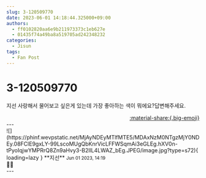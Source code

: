 ```yaml
---
slug: 3-120509770
date: 2023-06-01 14:18:44.325000+09:00
authors:
  - ff0102820aa6e9b211973373c1eb627e
  - 01435f74a49ba8a519705ad242348232
categories:
  - Jisun
tags:
  - Fan Post
---
```


# 3-120509770

<div class="post-container" markdown="1">
<div class="content-container md-sidebar__scrollwrap" markdown="1">

지선 사랑해서 물어보고 싶은게 있는데 가장 좋아하는 색이 뭐에요?답변해주세요. 

</div>
</div>

<div style="text-align: right;" markdown="1">
<a href="https://weverse.io/fromis9/fanpost/3-120509770" style="text-align: right;">:material-share:{.big-emoji}</a>
</div>
---

<div class="comments-container md-sidebar__scrollwrap" markdown="1">
<div class="comment" markdown="1">
<div class='id-container' markdown="1">
![](https://phinf.wevpstatic.net/MjAyNDEyMTlfMTE5/MDAxNzM0NTgzMjY0NDEy.08FClE9gxLY-99LscoMUgQbKnrVicLFFWSqmAi3eGLEg.hXV0n-tPyoIqjwYMPRrQ8Zn9aHvy3-B2llL4LWAZ_bEg.JPEG/image.jpg?type=s72){ loading=lazy }
**<span class="artist">지선</span>** <small>Jun 01 2023, 14:19</small><br>
</div>
<div class='comment-body' markdown="1">
🖤🩶
</div>
</div>
</div>
---
